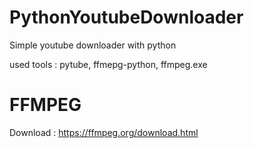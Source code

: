# PythonYoutubeDownloader
Simple youtube downloader with python 

used tools : pytube, ffmepg-python, ffmpeg.exe 


# FFMPEG 
Download : https://ffmpeg.org/download.html
